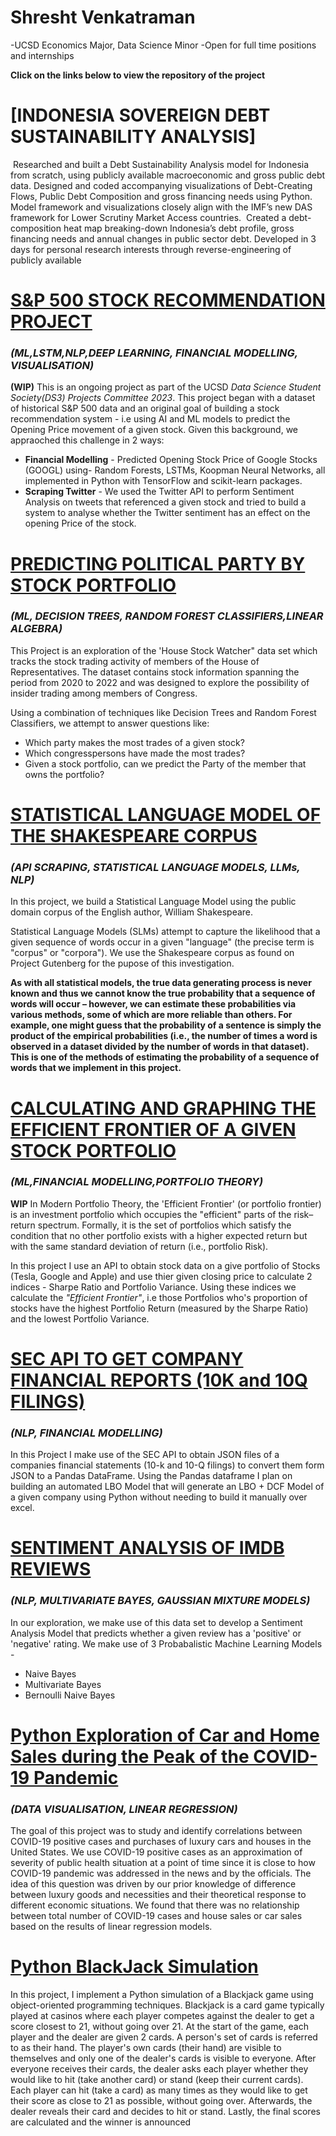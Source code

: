 # Shresht Venkatraman
-UCSD Economics Major, Data Science Minor
-Open for full time positions and internships


**Click on the links below to view the repository of the project**

# [INDONESIA SOVEREIGN DEBT SUSTAINABILITY ANALYSIS]
­	Researched and built a Debt Sustainability Analysis model for Indonesia from scratch, using publicly available macroeconomic and gross public debt data. Designed and coded accompanying visualizations of Debt-Creating Flows, Public Debt Composition and gross financing needs using Python. Model framework and visualizations closely align with the IMF’s new DAS framework for Lower Scrutiny Market Access countries.
­	Created a debt-composition heat map breaking-down Indonesia’s debt profile, gross financing needs and annual changes in public sector debt.
­	Developed in 3 days for personal research interests through reverse-engineering of publicly available

# [S&P 500 STOCK RECOMMENDATION PROJECT](https://github.com/Shrsht/LSTM-Google-Stock-Prediction)
### *(ML,LSTM,NLP,DEEP LEARNING, FINANCIAL MODELLING, VISUALISATION)*
**(WIP)** This is an ongoing project as part of the UCSD *Data Science Student Society(DS3) Projects Committee 2023*. This project began with a dataset of historical S&P 500 data and an original goal of building a stock recommendation system - i.e using AI and ML models to predict the Opening Price movement of a given stock. Given this background, we appraoched this challenge in 2 ways:

* **Financial Modelling** - Predicted Opening Stock Price of Google Stocks (GOOGL)  using- Random Forests, LSTMs, Koopman Neural Networks, all implemented in Python with TensorFlow and scikit-learn packages.
* **Scraping Twitter** -  We used the Twitter API to perform Sentiment Analysis on tweets that referenced a given stock and tried to build a system to analyse whether the Twitter sentiment has an effect on the opening Price of the stock. 

# [PREDICTING POLITICAL PARTY BY STOCK PORTFOLIO](https://github.com/Shrsht/Stock-Trades-by-Members-of-the-US-House-of-Representatives.git)
### *(ML, DECISION TREES, RANDOM FOREST CLASSIFIERS,LINEAR ALGEBRA)*
This Project is an exploration of the 'House Stock Watcher" data set which tracks the stock trading activity of members of the House of Representatives. The dataset contains stock information spanning the period from 2020 to 2022 and was designed to explore the possibility of insider trading among members of Congress. 

Using a combination of techniques like Decision Trees and Random Forest Classifiers, we attempt to answer questions like:
* Which party makes the most trades of a given stock?
* Which congresspersons have made the most trades? 
* Given a stock portfolio, can we predict the Party of the member that owns the portfolio? 

# [STATISTICAL LANGUAGE MODEL OF THE SHAKESPEARE CORPUS](https://github.com/Shrsht/Statistical-Language-Model-of-the-Ramayana)
### *(API SCRAPING, STATISTICAL LANGUAGE MODELS, LLMs, NLP)*
In this project, we build a Statistical Language Model using the public domain corpus of the English author, William Shakespeare.

Statistical Language Models (SLMs) attempt to capture the likelihood that a given sequence of words occur in a given "language" (the precise term is "corpus" or "corpora"). 
We use the Shakespeare corpus as found on Project Gutenberg for the pupose of this investigation. 

**As with all statistical models, the true data generating process is never known and thus we cannot know the true probability that a sequence of words will occur – however, we can estimate these probabilities via various methods, some of which are more reliable than others. For example, one might guess that the probability of a sentence is simply the product of the empirical probabilities (i.e., the number of times a word is observed in a dataset divided by the number of words in that dataset). This is one of the methods of estimating the probability of a sequence of words that we implement in this project.**

# [CALCULATING AND GRAPHING THE EFFICIENT FRONTIER OF A GIVEN STOCK PORTFOLIO](https://github.com/Shrsht/Graphing-Efficient-Frontier)
### *(ML,FINANCIAL MODELLING,PORTFOLIO THEORY)*
**WIP** In Modern Portfolio Theory, the 'Efficient Frontier' (or portfolio frontier) is an investment portfolio which occupies the "efficient" parts of the risk–return spectrum. Formally, it is the set of portfolios which satisfy the condition that no other portfolio exists with a higher expected return but with the same standard deviation of return (i.e., portfolio Risk). 

In this project I use an API to obtain stock data on a give portfolio of Stocks (Tesla, Google and Apple) and use thier given closing price to calculate 2 indices - Sharpe Ratio and Portfolio Variance. Using these indices we calculate the *"Efficient Frontier"*, i.e those Portfolios who's proportion of stocks have the highest Portfolio Return (measured by the Sharpe Ratio) and the lowest Portfolio Variance. 

# [SEC API TO GET COMPANY FINANCIAL REPORTS (10K and 10Q FILINGS)](https://github.com/Shrsht/Parsing-Financial-Statements-with-Python)
### *(NLP, FINANCIAL MODELLING)*
In this Project I make use of the SEC API to obtain JSON files of a companies financial statements (10-k and 10-Q filings) to convert them form JSON to a Pandas DataFrame. Using the Pandas dataframe I plan on building an automated LBO Model that will generate an LBO + DCF Model of a given company using Python without needing to build it manually over excel.

# [SENTIMENT ANALYSIS OF IMDB REVIEWS](https://github.com/Shrsht/IMDB_Sentiment_Analysis)
### *(NLP, MULTIVARIATE BAYES, GAUSSIAN MIXTURE MODELS)*
In our exploration, we make use of this data set to develop a Sentiment Analysis Model that predicts whether a given review has a 'positive' or 'negative' rating. We make use of 3 Probabalistic Machine Learning Models - 
* Naive Bayes
* Multivariate Bayes 
* Bernoulli Naive Bayes

# [Python Exploration of Car and Home Sales during the Peak of the COVID-19 Pandemic](https://github.com/Shrsht/Analysis-of-Luxury-Car-Sales-During-Covid)
### *(DATA VISUALISATION, LINEAR REGRESSION)*
The goal of this project was to study and identify correlations between COVID-19 positive cases and purchases of luxury cars and houses in the United States. We use COVID-19 positive cases as an approximation of severity of public health situation at a point of time since it is close to how COVID-19 pandemic was addressed in the news and by the officials. The idea of this question was driven by our prior knowledge of difference between luxury goods and necessities and their theoretical response to different economic situations. We found that there was no relationship between total number of COVID-19 cases and house sales or car sales based on the results of linear regression models.

# [Python BlackJack Simulation](https://github.com/Shrsht/Python-BlackJack-Simulation)
In this project, I implement a Python simulation of a Blackjack game using object-oriented programming techniques. Blackjack is a card game typically played at casinos where each player competes against the dealer to get a score closest to 21, without going over 21. At the start of the game, each player and the dealer are given 2 cards. A person's set of cards is referred to as their hand. The player's own cards (their hand) are visible to themselves and only one of the dealer's cards is visible to everyone. After everyone receives their cards, the dealer asks each player whether they would like to hit (take another card) or stand (keep their current cards). Each player can hit (take a card) as many times as they would like to get their score as close to 21 as possible, without going over. Afterwards, the dealer reveals their card and decides to hit or stand. Lastly, the final scores are calculated and the winner is announced


